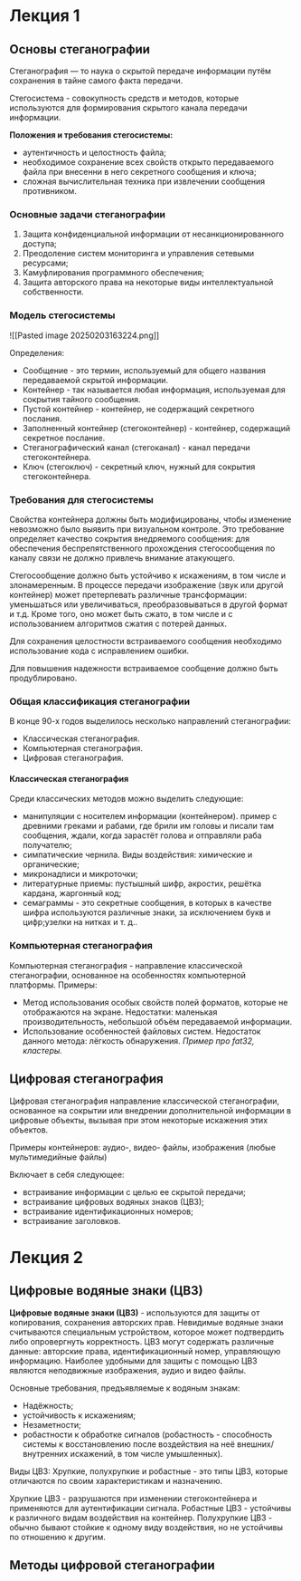 # Лекция 1

## Основы стеганографии
Стеганография — то наука о скрытой передаче информации путём сохранения в тайне самого факта передачи.

Стегосистема - совокупность средств и методов, которые используются для формирования скрытого канала передачи информации.

**Положения и требования стегосистемы:**
- аутентичность и целостность файла;
- необходимое сохранение всех свойств открыто передаваемого файла при внесенни в него секретного сообщения и ключа;
- сложная вычислительная техника при извлечении сообщения противником.

### Основные задачи стеганографии
1. Защита конфиденциальной информации от несанкционированного доступа;
2. Преодоление систем мониторинга и управления сетевыми ресурсами;
3. Камуфлирования программного обеспечения;
4. Защита авторского права на некоторые виды интеллектуальной собственности.

### Модель стегосистемы
![[Pasted image 20250203163224.png]]

Определения:
- Сообщение - это термин, используемый для общего названия передаваемой скрытой информации.
- Контейнер - так называется любая информация, используемая для сокрытия тайного сообщения.
- Пустой контейнер - контейнер, не содержащий секретного послания.
- Заполненный контейнер (стегоконтейнер) - контейнер, содержащий секретное послание.
- Стеганографический канал (стегоканал) - канал передачи стегоконтейнера.
- Ключ (стегоключ) - секретный ключ, нужный для сокрытия стегоконтейнера.

### Требования для стегосистемы
Свойства контейнера должны быть модифицированы, чтобы изменение невозможно было выявить при визуальном контроле. 
Это требование определяет качество сокрытия внедряемого сообщения: для обеспечения беспрепятственного прохождения стегосообщения по каналу связи не должно привлечь внимание атакующего.

Стегосообщение должно быть устойчиво к искажениям, в том числе и злонамеренным. В процессе передачи изображение (звук или другой контейнер) может претерпевать различные трансформации: уменьшаться или увеличиваться, преобразовываться в другой формат и т.д. Кроме того, оно может быть сжато, в том числе и с использованием алгоритмов сжатия с потерей данных.

Для сохранения целостности встраиваемого сообщения необходимо использование кода с исправлением ошибки.

Для повышения надежности встраиваемое сообщение должно быть продублировано.

### Общая классификация стеганографии
В конце 90-х годов выделилось несколько направлений стеганографии:
- Классическая стеганография.
- Компьютерная стеганография.
- Цифровая стеганография.

#### Классическая стеганография
Среди классических методов можно выделить следующие:
- манипуляции с носителем информации (контейнером). пример с древними греками и рабами, где брили им головы и писали там сообщения, ждали, когда зарастёт голова и отправляли раба получателю;
- симпатические чернила. Виды воздействия: химические и органические;
- микронадписи и микроточки;
- литературные приемы: пустышный шифр, акростих, решётка кардана, жаргонный код;
- семаграммы - это секретные сообщения, в которых в качестве шифра используются различные знаки, за исключением букв и цифр;узелки на нитках и т. д..

### Компьютерная стеганография
Компьютерная стеганография - направление классической стеганографии, основанное на особенностях компьютерной платформы.
Примеры:
- Метод использования особых свойств полей форматов, которые не отображаются на экране. Недостатки: маленькая производительность, небольшой объём передаваемой информации.
- Использование особенностей файловых систем. Недостаток данного метода: лёгкость обнаружения.
_Пример про fat32, кластеры._

## Цифровая стеганография

Цифровая стеганография направление классической стеганографии, основанное на сокрытии или внедрении дополнительной информации в цифровые объекты, вызывая при этом некоторые искажения этих объектов.

Примеры контейнеров: аудио-, видео- файлы, изображения (любые мультимедийные файлы)

Включает в себя следующее:
- встраивание информации с целью ее скрытой передачи;
- встраивание цифровых водяных знаков (ЦВЗ);
- встраивание идентификационных номеров;
- встраивание заголовков.

# Лекция 2
## Цифровые водяные знаки (ЦВЗ)

**Цифровые водяные знаки (ЦВЗ)** - используются для защиты от копирования, сохранения авторских прав. Невидимые водяные знаки считываются специальным устройством, которое может подтвердить либо опровергнуть корректность. ЦВЗ могут содержать различные данные: авторские права, идентификационный номер, управляющую информацию. Наиболее удобными для защиты с помощью ЦВЗ являются неподвижные изображения, аудио и видео файлы.

Основные требования, предъявляемые к водяным знакам:
- Надёжность;
- устойчивость к искажениям;
- Незаметности;
- робастности к обработке сигналов (робастность - способность системы к восстановлению после воздействия на неё внешних/внутренних искажений, в том числе умышленных).

Виды ЦВЗ: Хрупкие, полухрупкие и робастные - это типы ЦВЗ, которые отличаются по своим характеристикам и назначению.

Хрупкие ЦВЗ - разрушаются при изменении стегоконтейнера и применяются для аутентификации сигнала.
Робастные ЦВЗ - устойчивы к различного видам воздействия на контейнер.
Полухрупкие ЦВЗ - обычно бывают стойкие к одному виду воздействия, но не устойчивы по отношению к другим.

## Методы цифровой стеганографии
